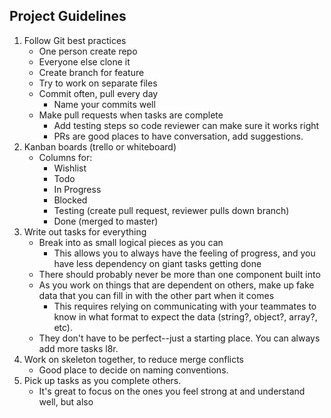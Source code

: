 ## Project Guidelines
1. Follow Git best practices
    - One person create repo
    - Everyone else clone it
    - Create branch for feature
    - Try to work on separate files
    - Commit often, pull every day
        - Name your commits well
    - Make pull requests when tasks are complete
        - Add testing steps so code reviewer can make sure it works right
        - PRs are good places to have conversation, add suggestions.
2. Kanban boards (trello or whiteboard)
    - Columns for:
        - Wishlist
        - Todo
        - In Progress
        - Blocked
        - Testing (create pull request, reviewer pulls down branch) 
        - Done (merged to master)
3. Write out tasks for everything
    - Break into as small logical pieces as you can
        - This allows you to always have the feeling of progress, and you have less dependency on giant tasks getting done
    - There should probably never be more than one component built into 
    - As you work on things that are dependent on others, make up fake data that you can fill in with the other part when it comes
        - This requires relying on communicating with your teammates to know in what format to expect the data (string?, object?, array?, etc).
    - They don't have to be perfect--just a starting place. You can always add more tasks l8r.
4. Work on skeleton together, to reduce merge conflicts
    - Good place to decide on naming conventions.
5. Pick up tasks as you complete others.
    - It's great to focus on the ones you feel strong at and understand well, but also 